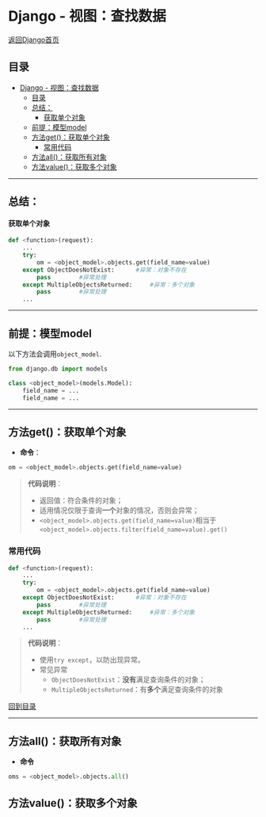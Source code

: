 # Django - 视图：查找数据

[返回Django首页](../django_index.md)

## 目录

- [Django - 视图：查找数据](#django---视图查找数据)
  - [目录](#目录)
  - [总结：](#总结)
      - [获取单个对象](#获取单个对象)
  - [前提：模型model](#前提模型model)
  - [方法get()：获取单个对象](#方法get获取单个对象)
    - [常用代码](#常用代码)
  - [方法all()：获取所有对象](#方法all获取所有对象)
  - [方法value()：获取多个对象](#方法value获取多个对象)

***

## 总结：

#### 获取单个对象


```python
def <function>(request):
    ...
    try:
        om = <object_model>.objects.get(field_name=value)
    except ObjectDoesNotExist:      #异常：对象不存在
        pass        #异常处理
    except MultipleObjectsReturned:     #异常：多个对象
        pass        #异常处理
    ...
```

***

## 前提：模型model

以下方法会调用`object_model`.

```python
from django.db import models

class <object_model>(models.Model):
    field_name = ...
    field_name = ...

```

***

## 方法get()：获取单个对象

- **命令**：
```python
om = <object_model>.objects.get(field_name=value)
```
>**代码说明**：
>- 返回值：符合条件的对象；
>- 适用情况仅限于查询**一个**对象的情况，否则会异常；
>- `<object_model>.objects.get(field_name=value)`相当于`<object_model>.objects.filter(field_name=value).get()`

### 常用代码

```python
def <function>(request):
    ...
    try:
        om = <object_model>.objects.get(field_name=value)
    except ObjectDoesNotExist:      #异常：对象不存在
        pass        #异常处理
    except MultipleObjectsReturned:     #异常：多个对象
        pass        #异常处理
    ...
```

>**代码说明**：
>- 使用`try except`，以防出现异常。
>- 常见异常
>   - `ObjectDoesNotExist`：**没有**满足查询条件的对象；
>   - `MultipleObjectsReturned`：有**多个**满足查询条件的对象

[回到目录](#目录)

***

## 方法all()：获取所有对象

- **命令**
```python
oms = <object_model>.objects.all()
```

## 方法value()：获取多个对象


